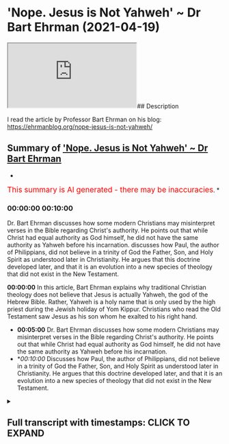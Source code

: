 # 'Nope. Jesus is Not Yahweh' ~ Dr Bart Ehrman (2021-04-19)

<iframe loading='lazy' src='https://www.youtube.com/embed/zfQ6bU6GYDw'></iframe>## Description

I read the article by Professor Bart Ehrman on his blog:  https://ehrmanblog.org/nope-jesus-is-not-yahweh/

## Summary of ['Nope. Jesus is Not Yahweh' ~ Dr Bart Ehrman](https://www.youtube.com/watch?v=zfQ6bU6GYDw)


*

<span style="color:red; font-size:125%">This summary is AI generated - there may be inaccuracies</span>. [](/)*

### <a onclick="modifyYTiframeseektime('600')">00:00:00 00:10:00</a>

Dr. Bart Ehrman discusses how some modern Christians may misinterpret verses in the Bible regarding Christ's authority. He points out that while Christ had equal authority as God himself, he did not have the same authority as Yahweh before his incarnation. discusses how Paul, the author of Philippians, did not believe in a trinity of God the Father, Son, and Holy Spirit as understood later in Christianity. He argues that this doctrine developed later, and that it is an evolution into a new species of theology that did not exist in the New Testament.

**<a onclick="modifyYTiframeseektime('0')">00:00:00</a>** In this article, Bart Ehrman explains why traditional Christian theology does not believe that Jesus is actually Yahweh, the god of the Hebrew Bible. Rather, Yahweh is a holy name that is only used by the high priest during the Jewish holiday of Yom Kippur. Christians who read the Old Testament saw Jesus as his son whom he exalted to his right hand.
* **<a onclick="modifyYTiframeseektime('300')">00:05:00</a>**  Dr. Bart Ehrman discusses how some modern Christians may misinterpret verses in the Bible regarding Christ's authority. He points out that while Christ had equal authority as God himself, he did not have the same authority as Yahweh before his incarnation.
* **<a onclick="modifyYTiframeseektime('600')">00:10:00</a>* Discusses how Paul, the author of Philippians, did not believe in a trinity of God the Father, Son, and Holy Spirit as understood later in Christianity. He argues that this doctrine developed later, and that it is an evolution into a new species of theology that did not exist in the New Testament.

<details><summary><h2>Full transcript with timestamps: CLICK TO EXPAND</h2></summary>

<a onclick="modifyYTiframeseektime('1)')">0:00:01 nope jesus is</a>
<a onclick="modifyYTiframeseektime('3)')">0:00:03 not yahweh this is the title of an</a>
<a onclick="modifyYTiframeseektime('6)')">0:00:06 article</a>
<a onclick="modifyYTiframeseektime('7)')">0:00:07 just published two days ago uh on bart</a>
<a onclick="modifyYTiframeseektime('10)')">0:00:10 ehrman's blog</a>
<a onclick="modifyYTiframeseektime('11)')">0:00:11 um and it's really very good and i</a>
<a onclick="modifyYTiframeseektime('13)')">0:00:13 wanted just to read it to you and offer</a>
<a onclick="modifyYTiframeseektime('15)')">0:00:15 a few comments</a>
<a onclick="modifyYTiframeseektime('16)')">0:00:16 for those few of you who still don't</a>
<a onclick="modifyYTiframeseektime('17)')">0:00:17 know who bart ehrman is</a>
<a onclick="modifyYTiframeseektime('19)')">0:00:19 he is currently the james a gray</a>
<a onclick="modifyYTiframeseektime('21)')">0:00:21 distinguished professor</a>
<a onclick="modifyYTiframeseektime('23)')">0:00:23 of religious studies at the university</a>
<a onclick="modifyYTiframeseektime('24)')">0:00:24 of north carolina</a>
<a onclick="modifyYTiframeseektime('26)')">0:00:26 at chapel hill he's an american and he's</a>
<a onclick="modifyYTiframeseektime('29)')">0:00:29 one of the world's if not the world's</a>
<a onclick="modifyYTiframeseektime('30)')">0:00:30 leaders</a>
<a onclick="modifyYTiframeseektime('31)')">0:00:31 leading textual critic and uh a new</a>
<a onclick="modifyYTiframeseektime('34)')">0:00:34 testament scholar as well</a>
<a onclick="modifyYTiframeseektime('36)')">0:00:36 um he is a prodigious writer uh and he</a>
<a onclick="modifyYTiframeseektime('39)')">0:00:39 uh virtually every day something new</a>
<a onclick="modifyYTiframeseektime('41)')">0:00:41 comes out and it's very he's very</a>
<a onclick="modifyYTiframeseektime('43)')">0:00:43 readable</a>
<a onclick="modifyYTiframeseektime('44)')">0:00:44 and um this article nope jesus is not uh</a>
<a onclick="modifyYTiframeseektime('46)')">0:00:46 yahweh i just wanted to share it with</a>
<a onclick="modifyYTiframeseektime('48)')">0:00:48 you</a>
<a onclick="modifyYTiframeseektime('48)')">0:00:48 published uh just two days ago uh on the</a>
<a onclick="modifyYTiframeseektime('51)')">0:00:51 17th of april</a>
<a onclick="modifyYTiframeseektime('52)')">0:00:52 and he says in my last post i pointed</a>
<a onclick="modifyYTiframeseektime('55)')">0:00:55 out that</a>
<a onclick="modifyYTiframeseektime('56)')">0:00:56 some conservative evangelical christians</a>
<a onclick="modifyYTiframeseektime('59)')">0:00:59 claim</a>
<a onclick="modifyYTiframeseektime('59)')">0:00:59 that jesus in the bible is actually to</a>
<a onclick="modifyYTiframeseektime('62)')">0:01:02 be understood as</a>
<a onclick="modifyYTiframeseektime('63)')">0:01:03 yahweh i think that's completely wrong</a>
<a onclick="modifyYTiframeseektime('67)')">0:01:07 and in this post i want to explain why</a>
<a onclick="modifyYTiframeseektime('70)')">0:01:10 of course yahweh is the name of god in</a>
<a onclick="modifyYTiframeseektime('72)')">0:01:12 the jewish bible so christians are</a>
<a onclick="modifyYTiframeseektime('73)')">0:01:13 saying or many christians are saying</a>
<a onclick="modifyYTiframeseektime('75)')">0:01:15 that jesus is this god jesus is god</a>
<a onclick="modifyYTiframeseektime('79)')">0:01:19 he continues it is not the view of</a>
<a onclick="modifyYTiframeseektime('82)')">0:01:22 traditional</a>
<a onclick="modifyYTiframeseektime('83)')">0:01:23 christian theology at least as i learned</a>
<a onclick="modifyYTiframeseektime('85)')">0:01:25 it once upon a time</a>
<a onclick="modifyYTiframeseektime('87)')">0:01:27 it was certainly not the view of the</a>
<a onclick="modifyYTiframeseektime('89)')">0:01:29 earliest christians</a>
<a onclick="modifyYTiframeseektime('91)')">0:01:31 and it is not a view set forth in the</a>
<a onclick="modifyYTiframeseektime('93)')">0:01:33 bible</a>
<a onclick="modifyYTiframeseektime('94)')">0:01:34 the bible of course does not have the</a>
<a onclick="modifyYTiframeseektime('96)')">0:01:36 trinity</a>
<a onclick="modifyYTiframeseektime('97)')">0:01:37 but when christianity formulated the</a>
<a onclick="modifyYTiframeseektime('99)')">0:01:39 doctrine of the trinity</a>
<a onclick="modifyYTiframeseektime('101)')">0:01:41 the father was yahweh and christ was his</a>
<a onclick="modifyYTiframeseektime('104)')">0:01:44 son</a>
<a onclick="modifyYTiframeseektime('104)')">0:01:44 at least that's what christians who read</a>
<a onclick="modifyYTiframeseektime('106)')">0:01:46 the old testament said</a>
<a onclick="modifyYTiframeseektime('108)')">0:01:48 of course the name yahweh is not found</a>
<a onclick="modifyYTiframeseektime('111)')">0:01:51 in the new testament at all</a>
<a onclick="modifyYTiframeseektime('113)')">0:01:53 since it's a hebrew word and the greek</a>
<a onclick="modifyYTiframeseektime('115)')">0:01:55 is in new testament is in greek</a>
<a onclick="modifyYTiframeseektime('117)')">0:01:57 the new testament does not give god a</a>
<a onclick="modifyYTiframeseektime('119)')">0:01:59 personal name</a>
<a onclick="modifyYTiframeseektime('122)')">0:02:02 when christians want to find another</a>
<a onclick="modifyYTiframeseektime('124)')">0:02:04 divine being in the old testament to</a>
<a onclick="modifyYTiframeseektime('126)')">0:02:06 identify as christ</a>
<a onclick="modifyYTiframeseektime('128)')">0:02:08 they went to passages like psalm 110</a>
<a onclick="modifyYTiframeseektime('131)')">0:02:11 which begins the lord said to my lord</a>
<a onclick="modifyYTiframeseektime('134)')">0:02:14 sit at my right hand until i make your</a>
<a onclick="modifyYTiframeseektime('137)')">0:02:17 enemies</a>
<a onclick="modifyYTiframeseektime('138)')">0:02:18 your footstool based on what i said in</a>
<a onclick="modifyYTiframeseektime('141)')">0:02:21 my</a>
<a onclick="modifyYTiframeseektime('142)')">0:02:22 previous post you can reconstruct uh</a>
<a onclick="modifyYTiframeseektime('145)')">0:02:25 who is talking to whom here notice that</a>
<a onclick="modifyYTiframeseektime('148)')">0:02:28 the first lord</a>
<a onclick="modifyYTiframeseektime('149)')">0:02:29 is in capital letters and the second is</a>
<a onclick="modifyYTiframeseektime('153)')">0:02:33 not so another way of putting this would</a>
<a onclick="modifyYTiframeseektime('155)')">0:02:35 be yahweh</a>
<a onclick="modifyYTiframeseektime('156)')">0:02:36 said to adonai the point here just to</a>
<a onclick="modifyYTiframeseektime('160)')">0:02:40 break from the reading for a second is</a>
<a onclick="modifyYTiframeseektime('162)')">0:02:42 that the the name of god yahweh was a</a>
<a onclick="modifyYTiframeseektime('164)')">0:02:44 holy name</a>
<a onclick="modifyYTiframeseektime('165)')">0:02:45 but he really uttered by the high priest</a>
<a onclick="modifyYTiframeseektime('168)')">0:02:48 yom kippur and was not mentioned by</a>
<a onclick="modifyYTiframeseektime('171)')">0:02:51 israelites normally at all so they use</a>
<a onclick="modifyYTiframeseektime('173)')">0:02:53 another word adonai</a>
<a onclick="modifyYTiframeseektime('175)')">0:02:55 which means lord to refer to god</a>
<a onclick="modifyYTiframeseektime('178)')">0:02:58 so whenever in english translations it's</a>
<a onclick="modifyYTiframeseektime('180)')">0:03:00 still the convention today when the word</a>
<a onclick="modifyYTiframeseektime('182)')">0:03:02 yahweh</a>
<a onclick="modifyYTiframeseektime('182)')">0:03:02 is in the hebrew they</a>
<a onclick="modifyYTiframeseektime('186)')">0:03:06 write l-o-r-d in block capitals and that</a>
<a onclick="modifyYTiframeseektime('189)')">0:03:09 indicates</a>
<a onclick="modifyYTiframeseektime('189)')">0:03:09 in the original hebrew it's yahweh has</a>
<a onclick="modifyYTiframeseektime('191)')">0:03:11 been referred to</a>
<a onclick="modifyYTiframeseektime('193)')">0:03:13 excuse me adonai simply means lord and</a>
<a onclick="modifyYTiframeseektime('196)')">0:03:16 can refer to</a>
<a onclick="modifyYTiframeseektime('196)')">0:03:16 people you know if you'd be a a king a</a>
<a onclick="modifyYTiframeseektime('199)')">0:03:19 lord or</a>
<a onclick="modifyYTiframeseektime('200)')">0:03:20 or a father figure so um he's saying</a>
<a onclick="modifyYTiframeseektime('203)')">0:03:23 psalm 110 if you actually look at the</a>
<a onclick="modifyYTiframeseektime('205)')">0:03:25 hebrew it says</a>
<a onclick="modifyYTiframeseektime('206)')">0:03:26 yahweh said to adonai so it's not two</a>
<a onclick="modifyYTiframeseektime('209)')">0:03:29 divine beings it's one and obviously the</a>
<a onclick="modifyYTiframeseektime('211)')">0:03:31 one is god</a>
<a onclick="modifyYTiframeseektime('212)')">0:03:32 yahweh in interpreting that passage</a>
<a onclick="modifyYTiframeseektime('214)')">0:03:34 christians asked</a>
<a onclick="modifyYTiframeseektime('216)')">0:03:36 who is that elevated christ our lord</a>
<a onclick="modifyYTiframeseektime('219)')">0:03:39 to his right hand obviously god the</a>
<a onclick="modifyYTiframeseektime('222)')">0:03:42 father</a>
<a onclick="modifyYTiframeseektime('222)')">0:03:42 elevated christ and so god the father is</a>
<a onclick="modifyYTiframeseektime('225)')">0:03:45 yahweh</a>
<a onclick="modifyYTiframeseektime('226)')">0:03:46 and the one elevated to his right hand</a>
<a onclick="modifyYTiframeseektime('228)')">0:03:48 is the lord jesus</a>
<a onclick="modifyYTiframeseektime('231)')">0:03:51 christians appeal to this verse in</a>
<a onclick="modifyYTiframeseektime('232)')">0:03:52 reference to christ a good</a>
<a onclick="modifyYTiframeseektime('234)')">0:03:54 deal and indeed he mentions a number of</a>
<a onclick="modifyYTiframeseektime('237)')">0:03:57 times</a>
<a onclick="modifyYTiframeseektime('238)')">0:03:58 when it occurs these christians were not</a>
<a onclick="modifyYTiframeseektime('241)')">0:04:01 seeing jesus as</a>
<a onclick="modifyYTiframeseektime('242)')">0:04:02 yahweh but as his son whom he</a>
<a onclick="modifyYTiframeseektime('245)')">0:04:05 exalted to his right hand this is a</a>
<a onclick="modifyYTiframeseektime('248)')">0:04:08 really important point</a>
<a onclick="modifyYTiframeseektime('249)')">0:04:09 this is there's a thing about new</a>
<a onclick="modifyYTiframeseektime('250)')">0:04:10 testament scholarship really good</a>
<a onclick="modifyYTiframeseektime('252)')">0:04:12 scholarship</a>
<a onclick="modifyYTiframeseektime('253)')">0:04:13 is it pays very careful and meticulous</a>
<a onclick="modifyYTiframeseektime('256)')">0:04:16 attention to what's actually been stated</a>
<a onclick="modifyYTiframeseektime('258)')">0:04:18 in the text</a>
<a onclick="modifyYTiframeseektime('260)')">0:04:20 rather than reading it through a later</a>
<a onclick="modifyYTiframeseektime('262)')">0:04:22 christian tradition or any tradition</a>
<a onclick="modifyYTiframeseektime('264)')">0:04:24 church tradition it covers it takes all</a>
<a onclick="modifyYTiframeseektime('267)')">0:04:27 that away</a>
<a onclick="modifyYTiframeseektime('268)')">0:04:28 and focuses just on the text read in its</a>
<a onclick="modifyYTiframeseektime('270)')">0:04:30 historical and cultural</a>
<a onclick="modifyYTiframeseektime('272)')">0:04:32 context and often that gives readings of</a>
<a onclick="modifyYTiframeseektime('275)')">0:04:35 the bible which are quite different</a>
<a onclick="modifyYTiframeseektime('277)')">0:04:37 from uh christian later christian</a>
<a onclick="modifyYTiframeseektime('279)')">0:04:39 readings</a>
<a onclick="modifyYTiframeseektime('281)')">0:04:41 so he continues christians such as the</a>
<a onclick="modifyYTiframeseektime('283)')">0:04:43 2nd century</a>
<a onclick="modifyYTiframeseektime('284)')">0:04:44 justin martyr also found references to</a>
<a onclick="modifyYTiframeseektime('288)')">0:04:48 the pre-incarnate christ</a>
<a onclick="modifyYTiframeseektime('289)')">0:04:49 in the old testament traditions of the</a>
<a onclick="modifyYTiframeseektime('292)')">0:04:52 angel of the lord</a>
<a onclick="modifyYTiframeseektime('293)')">0:04:53 who was gods yahweh's chief</a>
<a onclick="modifyYTiframeseektime('296)')">0:04:56 representative</a>
<a onclick="modifyYTiframeseektime('297)')">0:04:57 on earth delivering god's message with</a>
<a onclick="modifyYTiframeseektime('300)')">0:05:00 god's</a>
<a onclick="modifyYTiframeseektime('300)')">0:05:00 full authority in the stories of the</a>
<a onclick="modifyYTiframeseektime('302)')">0:05:02 patriarchs for example in genesis</a>
<a onclick="modifyYTiframeseektime('305)')">0:05:05 and exodus who was this mysterious</a>
<a onclick="modifyYTiframeseektime('308)')">0:05:08 angel for christians he was christ</a>
<a onclick="modifyYTiframeseektime('311)')">0:05:11 before he was born of the virgin mary</a>
<a onclick="modifyYTiframeseektime('314)')">0:05:14 i wonder if the confusion among</a>
<a onclick="modifyYTiframeseektime('316)')">0:05:16 evangelicals about the christian</a>
<a onclick="modifyYTiframeseektime('317)')">0:05:17 understanding of christ</a>
<a onclick="modifyYTiframeseektime('319)')">0:05:19 when they say he is yahweh is because</a>
<a onclick="modifyYTiframeseektime('321)')">0:05:21 the angel of the lord</a>
<a onclick="modifyYTiframeseektime('323)')">0:05:23 is so fully representative of yahweh</a>
<a onclick="modifyYTiframeseektime('326)')">0:05:26 himself</a>
<a onclick="modifyYTiframeseektime('327)')">0:05:27 that he is sometimes called yahweh after</a>
<a onclick="modifyYTiframeseektime('331)')">0:05:31 he has clearly identified</a>
<a onclick="modifyYTiframeseektime('333)')">0:05:33 not as yahweh but his angel</a>
<a onclick="modifyYTiframeseektime('336)')">0:05:36 why would he be called yahweh if he was</a>
<a onclick="modifyYTiframeseektime('338)')">0:05:38 yahweh's messenger</a>
<a onclick="modifyYTiframeseektime('340)')">0:05:40 because by the way angel means messenger</a>
<a onclick="modifyYTiframeseektime('342)')">0:05:42 uh in the bible</a>
<a onclick="modifyYTiframeseektime('344)')">0:05:44 it would be kind of like if a messenger</a>
<a onclick="modifyYTiframeseektime('346)')">0:05:46 of the king comes to you and orders you</a>
<a onclick="modifyYTiframeseektime('348)')">0:05:48 to do something</a>
<a onclick="modifyYTiframeseektime('349)')">0:05:49 you tell your neighbors that the king</a>
<a onclick="modifyYTiframeseektime('351)')">0:05:51 has told you to do something</a>
<a onclick="modifyYTiframeseektime('353)')">0:05:53 well actually his messenger did but he</a>
<a onclick="modifyYTiframeseektime('356)')">0:05:56 was so</a>
<a onclick="modifyYTiframeseektime('357)')">0:05:57 fully representative of the king that</a>
<a onclick="modifyYTiframeseektime('360)')">0:06:00 his words</a>
<a onclick="modifyYTiframeseektime('361)')">0:06:01 were the kings this happens when the</a>
<a onclick="modifyYTiframeseektime('364)')">0:06:04 angel of the lord speaks to moses from</a>
<a onclick="modifyYTiframeseektime('366)')">0:06:06 the burning bush</a>
<a onclick="modifyYTiframeseektime('367)')">0:06:07 in the famous passage of exodus 3 as you</a>
<a onclick="modifyYTiframeseektime('370)')">0:06:10 can see</a>
<a onclick="modifyYTiframeseektime('371)')">0:06:11 this by the way is a favorite passage of</a>
<a onclick="modifyYTiframeseektime('373)')">0:06:13 christian apologists trying to prove</a>
<a onclick="modifyYTiframeseektime('374)')">0:06:14 that jesus is god</a>
<a onclick="modifyYTiframeseektime('376)')">0:06:16 but the early christians so far as i</a>
<a onclick="modifyYTiframeseektime('378)')">0:06:18 know were clear on this matter</a>
<a onclick="modifyYTiframeseektime('381)')">0:06:21 this was christ coming in his</a>
<a onclick="modifyYTiframeseektime('383)')">0:06:23 pre-incarnate state</a>
<a onclick="modifyYTiframeseektime('384)')">0:06:24 as god's chief representative the angel</a>
<a onclick="modifyYTiframeseektime('387)')">0:06:27 of the lord</a>
<a onclick="modifyYTiframeseektime('388)')">0:06:28 who was given such authority that he</a>
<a onclick="modifyYTiframeseektime('391)')">0:06:31 could be considered as</a>
<a onclick="modifyYTiframeseektime('392)')">0:06:32 having the full status of the lord</a>
<a onclick="modifyYTiframeseektime('395)')">0:06:35 capital lord</a>
<a onclick="modifyYTiframeseektime('396)')">0:06:36 even though he was merely his angel</a>
<a onclick="modifyYTiframeseektime('400)')">0:06:40 the view that christians took of christ</a>
<a onclick="modifyYTiframeseektime('403)')">0:06:43 some modern christians may misinterpret</a>
<a onclick="modifyYTiframeseektime('406)')">0:06:46 the christ poem</a>
<a onclick="modifyYTiframeseektime('407)')">0:06:47 in philippians 2 in this way philippians</a>
<a onclick="modifyYTiframeseektime('410)')">0:06:50 2</a>
<a onclick="modifyYTiframeseektime('410)')">0:06:50 is the letter that paul wrote to the</a>
<a onclick="modifyYTiframeseektime('412)')">0:06:52 philippians in the second chapter</a>
<a onclick="modifyYTiframeseektime('414)')">0:06:54 is an absolute favorite of christian</a>
<a onclick="modifyYTiframeseektime('416)')">0:06:56 evangelists i i have it constantly</a>
<a onclick="modifyYTiframeseektime('419)')">0:06:59 read to me as if this proves something</a>
<a onclick="modifyYTiframeseektime('421)')">0:07:01 to me as if i've never read the passage</a>
<a onclick="modifyYTiframeseektime('423)')">0:07:03 before</a>
<a onclick="modifyYTiframeseektime('423)')">0:07:03 anyway bartoman says this about it i</a>
<a onclick="modifyYTiframeseektime('426)')">0:07:06 talked about the poem at length a month</a>
<a onclick="modifyYTiframeseektime('427)')">0:07:07 or so ago</a>
<a onclick="modifyYTiframeseektime('428)')">0:07:08 on the blog when christ is exalted</a>
<a onclick="modifyYTiframeseektime('432)')">0:07:12 after his death god gives him</a>
<a onclick="modifyYTiframeseektime('435)')">0:07:15 the name that is above every name so</a>
<a onclick="modifyYTiframeseektime('438)')">0:07:18 that all creation will worship and</a>
<a onclick="modifyYTiframeseektime('440)')">0:07:20 confess him</a>
<a onclick="modifyYTiframeseektime('441)')">0:07:21 that is a reference to isaiah 45 where</a>
<a onclick="modifyYTiframeseektime('444)')">0:07:24 yahweh alone</a>
<a onclick="modifyYTiframeseektime('445)')">0:07:25 has the name above every name so that</a>
<a onclick="modifyYTiframeseektime('448)')">0:07:28 all worship</a>
<a onclick="modifyYTiframeseektime('449)')">0:07:29 and confess him alone possibly these</a>
<a onclick="modifyYTiframeseektime('452)')">0:07:32 modern christians are thinking</a>
<a onclick="modifyYTiframeseektime('454)')">0:07:34 that christ before must have been given</a>
<a onclick="modifyYTiframeseektime('457)')">0:07:37 the name</a>
<a onclick="modifyYTiframeseektime('458)')">0:07:38 yahweh and therefore he is</a>
<a onclick="modifyYTiframeseektime('461)')">0:07:41 yahweh but the passage doesn't seem to</a>
<a onclick="modifyYTiframeseektime('464)')">0:07:44 mean</a>
<a onclick="modifyYTiframeseektime('464)')">0:07:44 that the ultimate lord of all yahweh is</a>
<a onclick="modifyYTiframeseektime('467)')">0:07:47 the one who gives jesus that name</a>
<a onclick="modifyYTiframeseektime('470)')">0:07:50 above all others now obviously stepping</a>
<a onclick="modifyYTiframeseektime('472)')">0:07:52 aside from bar here</a>
<a onclick="modifyYTiframeseektime('474)')">0:07:54 who has the ultimate authority the</a>
<a onclick="modifyYTiframeseektime('475)')">0:07:55 universe god</a>
<a onclick="modifyYTiframeseektime('477)')">0:07:57 no one gives god authority if god gives</a>
<a onclick="modifyYTiframeseektime('480)')">0:08:00 authority to another entity another</a>
<a onclick="modifyYTiframeseektime('482)')">0:08:02 person another being</a>
<a onclick="modifyYTiframeseektime('484)')">0:08:04 that person is not god from all eternity</a>
<a onclick="modifyYTiframeseektime('487)')">0:08:07 they receive that authority from yahweh</a>
<a onclick="modifyYTiframeseektime('490)')">0:08:10 so this language of receiving is really</a>
<a onclick="modifyYTiframeseektime('492)')">0:08:12 important god doesn't receive authority</a>
<a onclick="modifyYTiframeseektime('494)')">0:08:14 from anyone else at least not the god of</a>
<a onclick="modifyYTiframeseektime('497)')">0:08:17 uh abraham moses jesus and muhammad</a>
<a onclick="modifyYTiframeseektime('501)')">0:08:21 so it's worth noting that in this very</a>
<a onclick="modifyYTiframeseektime('503)')">0:08:23 passage this is in</a>
<a onclick="modifyYTiframeseektime('504)')">0:08:24 philippians 2 when god gives jesus his</a>
<a onclick="modifyYTiframeseektime('507)')">0:08:27 name</a>
<a onclick="modifyYTiframeseektime('508)')">0:08:28 it does not mean that he has made a name</a>
<a onclick="modifyYTiframeseektime('510)')">0:08:30 switch for jesus</a>
<a onclick="modifyYTiframeseektime('512)')">0:08:32 on the contrary the passage says that</a>
<a onclick="modifyYTiframeseektime('514)')">0:08:34 the name to which</a>
<a onclick="modifyYTiframeseektime('515)')">0:08:35 everyone will bow in worship and confess</a>
<a onclick="modifyYTiframeseektime('517)')">0:08:37 is jesus</a>
<a onclick="modifyYTiframeseektime('519)')">0:08:39 not yahweh that at the name of jesus</a>
<a onclick="modifyYTiframeseektime('522)')">0:08:42 every knee shall bow and every tongue</a>
<a onclick="modifyYTiframeseektime('524)')">0:08:44 confess and quote</a>
<a onclick="modifyYTiframeseektime('526)')">0:08:46 jesus own name is exalted</a>
<a onclick="modifyYTiframeseektime('530)')">0:08:50 so how did yahweh give him a name</a>
<a onclick="modifyYTiframeseektime('534)')">0:08:54 above all others surely that would mean</a>
<a onclick="modifyYTiframeseektime('537)')">0:08:57 that would be yahweh's own name right</a>
<a onclick="modifyYTiframeseektime('540)')">0:09:00 well</a>
<a onclick="modifyYTiframeseektime('540)')">0:09:00 yes and no says bart ehrman he did give</a>
<a onclick="modifyYTiframeseektime('543)')">0:09:03 him</a>
<a onclick="modifyYTiframeseektime('544)')">0:09:04 the name but not in the literal sense of</a>
<a onclick="modifyYTiframeseektime('547)')">0:09:07 now you</a>
<a onclick="modifyYTiframeseektime('547)')">0:09:07 are yahweh but in the biblical sense</a>
<a onclick="modifyYTiframeseektime('550)')">0:09:10 i've been describing you now have the</a>
<a onclick="modifyYTiframeseektime('553)')">0:09:13 full authority of yahweh</a>
<a onclick="modifyYTiframeseektime('555)')">0:09:15 what you say and do is equal to the</a>
<a onclick="modifyYTiframeseektime('558)')">0:09:18 authority of yahweh</a>
<a onclick="modifyYTiframeseektime('559)')">0:09:19 saying and doing it jesus now</a>
<a onclick="modifyYTiframeseektime('563)')">0:09:23 at his exaltation not before</a>
<a onclick="modifyYTiframeseektime('566)')">0:09:26 really important point in my view is</a>
<a onclick="modifyYTiframeseektime('569)')">0:09:29 given equal authority as the lord</a>
<a onclick="modifyYTiframeseektime('571)')">0:09:31 himself</a>
<a onclick="modifyYTiframeseektime('572)')">0:09:32 he now has the highest name dash</a>
<a onclick="modifyYTiframeseektime('575)')">0:09:35 authority equal to god</a>
<a onclick="modifyYTiframeseektime('578)')">0:09:38 but that does not mean he is god slash</a>
<a onclick="modifyYTiframeseektime('580)')">0:09:40 yahweh</a>
<a onclick="modifyYTiframeseektime('581)')">0:09:41 being equal is different from being</a>
<a onclick="modifyYTiframeseektime('585)')">0:09:45 identical being equal is different</a>
<a onclick="modifyYTiframeseektime('588)')">0:09:48 from being identical i just want to just</a>
<a onclick="modifyYTiframeseektime('590)')">0:09:50 go back here a few</a>
<a onclick="modifyYTiframeseektime('592)')">0:09:52 sentences um where he says</a>
<a onclick="modifyYTiframeseektime('596)')">0:09:56 jesus now at his exaltation not before</a>
<a onclick="modifyYTiframeseektime('599)')">0:09:59 so jesus didn't have this authority</a>
<a onclick="modifyYTiframeseektime('602)')">0:10:02 before his exaltation he was given it</a>
<a onclick="modifyYTiframeseektime('605)')">0:10:05 after his exaltation so he wasn't god</a>
<a onclick="modifyYTiframeseektime('607)')">0:10:07 before he wasn't in any sense</a>
<a onclick="modifyYTiframeseektime('609)')">0:10:09 as the name or as ontologically or</a>
<a onclick="modifyYTiframeseektime('612)')">0:10:12 metaphysically</a>
<a onclick="modifyYTiframeseektime('613)')">0:10:13 it was something that god gave to him</a>
<a onclick="modifyYTiframeseektime('615)')">0:10:15 therefore he could not have been god</a>
<a onclick="modifyYTiframeseektime('618)')">0:10:18 and the penultimate paragraph is another</a>
<a onclick="modifyYTiframeseektime('620)')">0:10:20 analogy</a>
<a onclick="modifyYTiframeseektime('621)')">0:10:21 when someone says to you open up in the</a>
<a onclick="modifyYTiframeseektime('624)')">0:10:24 name of the king</a>
<a onclick="modifyYTiframeseektime('625)')">0:10:25 or in the name of the law the name</a>
<a onclick="modifyYTiframeseektime('628)')">0:10:28 means the authority and that must be</a>
<a onclick="modifyYTiframeseektime('632)')">0:10:32 what</a>
<a onclick="modifyYTiframeseektime('632)')">0:10:32 is meant in philippians 2. since</a>
<a onclick="modifyYTiframeseektime('636)')">0:10:36 the literal name is still jesus but the</a>
<a onclick="modifyYTiframeseektime('638)')">0:10:38 authority</a>
<a onclick="modifyYTiframeseektime('639)')">0:10:39 the name has is now the authority of god</a>
<a onclick="modifyYTiframeseektime('643)')">0:10:43 almighty yahweh himself so</a>
<a onclick="modifyYTiframeseektime('646)')">0:10:46 i simply don't think it's right that</a>
<a onclick="modifyYTiframeseektime('648)')">0:10:48 christian theology understands jesus as</a>
<a onclick="modifyYTiframeseektime('650)')">0:10:50 yahweh well i guess some christians do</a>
<a onclick="modifyYTiframeseektime('653)')">0:10:53 since that appears to be what they think</a>
<a onclick="modifyYTiframeseektime('656)')">0:10:56 i wonder when they started thinking it</a>
<a onclick="modifyYTiframeseektime('658)')">0:10:58 dot dot end quote end of the passage</a>
<a onclick="modifyYTiframeseektime('662)')">0:11:02 so i think that's um actually quite</a>
<a onclick="modifyYTiframeseektime('663)')">0:11:03 quite helpful and</a>
<a onclick="modifyYTiframeseektime('665)')">0:11:05 uh i love the forensic way he analyzes</a>
<a onclick="modifyYTiframeseektime('667)')">0:11:07 uh these passages</a>
<a onclick="modifyYTiframeseektime('669)')">0:11:09 um and uh he makes clear that uh well</a>
<a onclick="modifyYTiframeseektime('672)')">0:11:12 firstly</a>
<a onclick="modifyYTiframeseektime('673)')">0:11:13 what do we conclude what can i conclude</a>
<a onclick="modifyYTiframeseektime('675)')">0:11:15 that paul the apostle paul who wrote</a>
<a onclick="modifyYTiframeseektime('677)')">0:11:17 philippians was not a trinitarian</a>
<a onclick="modifyYTiframeseektime('679)')">0:11:19 he didn't believe in god the father got</a>
<a onclick="modifyYTiframeseektime('680)')">0:11:20 the son and got the holy spirit</a>
<a onclick="modifyYTiframeseektime('683)')">0:11:23 uh when he speaks of god he means the</a>
<a onclick="modifyYTiframeseektime('685)')">0:11:25 father</a>
<a onclick="modifyYTiframeseektime('686)')">0:11:26 the father certainly gives his son jesus</a>
<a onclick="modifyYTiframeseektime('689)')">0:11:29 authority but there's no sense of an</a>
<a onclick="modifyYTiframeseektime('691)')">0:11:31 eternal</a>
<a onclick="modifyYTiframeseektime('692)')">0:11:32 trinity from all eternity there was</a>
<a onclick="modifyYTiframeseektime('694)')">0:11:34 father son and holy spirit</a>
<a onclick="modifyYTiframeseektime('695)')">0:11:35 that is absent from paul's thinking so</a>
<a onclick="modifyYTiframeseektime('698)')">0:11:38 the doctrine of the trinity that</a>
<a onclick="modifyYTiframeseektime('699)')">0:11:39 developed later is very much an</a>
<a onclick="modifyYTiframeseektime('701)')">0:11:41 evolution into a new species</a>
<a onclick="modifyYTiframeseektime('704)')">0:11:44 of uh theology really that didn't exist</a>
<a onclick="modifyYTiframeseektime('708)')">0:11:48 in the new testament um i just wanted to</a>
<a onclick="modifyYTiframeseektime('711)')">0:11:51 share that with you i will put</a>
<a onclick="modifyYTiframeseektime('712)')">0:11:52 the link to the bar ehrman blog in the</a>
<a onclick="modifyYTiframeseektime('715)')">0:11:55 description below</a>
<a onclick="modifyYTiframeseektime('717)')">0:11:57 it's worth a read and worth chewing over</a>
<a onclick="modifyYTiframeseektime('720)')">0:12:00 i think it's very interesting until next</a>
<a onclick="modifyYTiframeseektime('722)')">0:12:02 time</a>
</details>